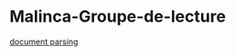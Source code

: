 # Malinca-Groupe-de-lecture

[document parsing](https://paperswithcode.com/task/discourse-parsing/latest)
